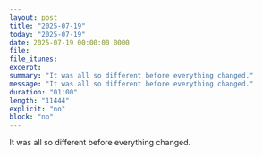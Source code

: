 ```yaml
---
layout: post
title: "2025-07-19"
today: "2025-07-19"
date: 2025-07-19 00:00:00 0000
file:
file_itunes:
excerpt:
summary: "It was all so different before everything changed."
message: "It was all so different before everything changed."
duration: "01:00"
length: "11444"
explicit: "no"
block: "no"
---
```

It was all so different before everything changed.

